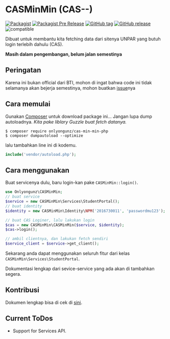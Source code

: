 # CASMinMin (CAS--)
[![Packagist](https://img.shields.io/packagist/v/onlyongunz/cas-min-min-php.svg?style=flat-square)](https://packagist.org/packages/onlyongunz/cas-min-min-php) 
[![Packagist Pre Release](https://img.shields.io/packagist/vpre/onlyongunz/cas-min-min-php.svg?style=flat-square)](https://packagist.org/packages/onlyongunz/cas-min-min-php)
[![GitHub tag](https://img.shields.io/github/tag/ftis-admin/cas-min-min-php.svg?style=flat-square)](https://github.com/ftis-admin/cas-min-min-php)
[![GitHub release](https://img.shields.io/github/release/ftis-admin/cas-min-min-php.svg?style=flat-square)](https://github.com/ftis-admin/cas-min-min-php/releases)
![compatible](https://img.shields.io/badge/PHP%207-Compatible-brightgreen.svg?style=flat-square)

Dibuat untuk membantu kita fetching data dari sitenya UNPAR
yang butuh login terlebih dahulu (CAS).

**Masih dalam pengembangan, belum jalan semestinya**

## Peringatan
Karena ini bukan official dari BTI, mohon di ingat bahwa code ini
tidak selamanya akan bejerja semestinya, mohon buatkan [issue](https://github.com/ftis-admin/cas-min-min-php/issues)nya

## Cara memulai
Gunakan [Composer](https://getcomposer.org/) untuk download package ini... Jangan lupa dump autoloadnya. *Kita pake liblary Guzzle buat fetch datanya.*

```shell
$ composer require onlyongunz/cas-min-min-php
$ composer dumpautoload --optimize
```

lalu tambahkan line ini di kodemu.

```php
include('vendor/autoload.php');
```

## Cara menggunakan

Buat servicenya dulu, baru login-kan pake `CASMinMin::login()`.
```php
use Onlyongunz\CASMinMin;
// buat service
$service = new CASMinMin\Services\StudentPortal();
// buat identity
$identity = new CASMinMin\Identity\NPM('2016730011', 'passwordmu123');

// buat CAS Loginer, lalu lakukan login
$cas = new CASMinMin\CASMinMin($service, $identity);
$cas->login();

// ambil clientnya, dan lakukan fetch sendiri
$service_client = $service->get_client();
```

Sekarang anda dapat menggunakan seluruh fitur dari kelas
`CASMinMin\Services\StudentPortal`.

Dokumentasi lengkap dari sevice-service yang ada akan di tambahkan segera.

## Kontribusi
Dokumen lengkap bisa di cek di [sini](CONTRIBUTING.md).

## Current ToDos
- Support for Services API.